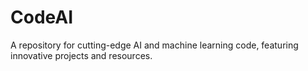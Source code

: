 # CodeAI
A repository for cutting-edge AI and machine learning code, featuring innovative projects and resources.
